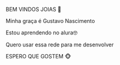 BEM VINDOS JOIAS 🤎

Minha graça é Gustavo Nascimento

Estou aprendendo no alura🤓

Quero usar essa rede para me desenvolver

ESPERO QUE GOSTEM 🐵
